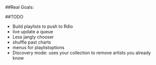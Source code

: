 ##Real Goals:

##TODO
* Build playlists to push to Rdio
* live update a queue
* Less jangly chooser
* shuffle past charts
* menus for playlistoptions
* Discovery mode: uses your collection to remove artists you already know
